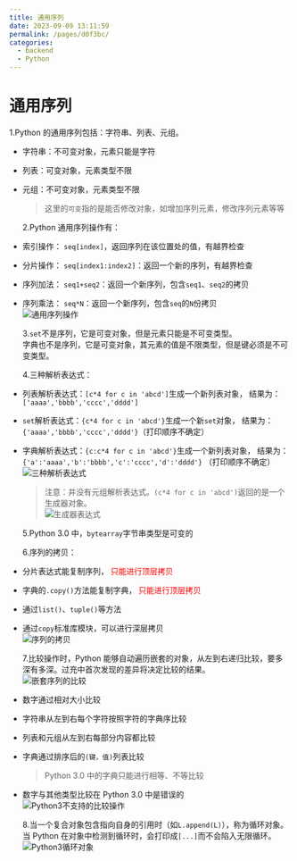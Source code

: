```yaml
---
title: 通用序列
date: 2023-09-09 13:11:59
permalink: /pages/d0f3bc/
categories:
  - backend
  - Python
---
```

# 通用序列

1.Python 的通用序列包括：字符串、列表、元组。

- 字符串：不可变对象，元素只能是字符
- 列表：可变对象，元素类型不限
- 元组：不可变对象，元素类型不限

  > 这里的`可变`指的是能否修改对象，如增加序列元素，修改序列元素等等

  2.Python 通用序列操作有：

- 索引操作： `seq[index]`，返回序列在该位置处的值，有越界检查
- 分片操作： `seq[index1:index2]`：返回一个新的序列，有越界检查
- 序列加法： `seq1+seq2`：返回一个新序列，包含`seq1`、`seq2`的拷贝
- 序列乘法： `seq*N`：返回一个新序列，包含`seq`的`N`份拷贝  
  ![通用序列操作](/img/python/python_7_1.JPG)

  3.`set`不是序列，它是可变对象，但是元素只能是不可变类型。  
  字典也不是序列，它是可变对象，其元素的值是不限类型，但是键必须是不可变类型。

  4.三种解析表达式：

- 列表解析表达式：`[c*4 for c in 'abcd']`生成一个新列表对象，
  结果为：`['aaaa','bbbb','cccc','dddd']`
- `set`解析表达式：`{c*4 for c in 'abcd'}`生成一个新`set`对象，
  结果为：`{'aaaa','bbbb','cccc','dddd'}`（打印顺序不确定）
- 字典解析表达式：`{c:c*4 for c in 'abcd'}`生成一个新列表对象，
  结果为：`{'a':'aaaa','b':'bbbb','c':'cccc','d':'dddd'}` （打印顺序不确定）
  ![三种解析表达式](/img/python/python_7_2.JPG)

  > 注意：并没有元组解析表达式。`(c*4 for c in 'abcd')`返回的是一个生成器对象。  
  > ![生成器表达式](/img/python/python_7_3.JPG)

  5.Python 3.0 中，`bytearray`字节串类型是可变的

  6.序列的拷贝：

- 分片表达式能复制序列， <font color='red'>只能进行顶层拷贝</font>
- 字典的`.copy()`方法能复制字典， <font color='red'>只能进行顶层拷贝</font>
- 通过`list()`、`tuple()`等方法
- 通过`copy`标准库模块，可以进行深层拷贝  
  ![序列的拷贝](/img/python/python_7_4.JPG)

  7.比较操作时，Python 能够自动遍历嵌套的对象，从左到右递归比较，要多深有多深。过充中首次发现的差异将决定比较的结果。  
  ![嵌套序列的比较](/img/python/python_7_5.JPG)

- 数字通过相对大小比较
- 字符串从左到右每个字符按照字符的字典序比较
- 列表和元组从左到右每部分内容都比较
- 字典通过排序后的`(键，值)`列表比较

  > Python 3.0 中的字典只能进行相等、不等比较

- 数字与其他类型比较在 Python 3.0 中是错误的  
  ![Python3不支持的比较操作](/img/python/python_7_6.JPG)

  8.当一个复合对象包含指向自身的引用时（如`L.append(L)`），称为循环对象。当 Python 在对象中检测到循环时，会打印成`[...]`而不会陷入无限循环。  
   ![Python3循环对象](/img/python/python_7_7.JPG)
